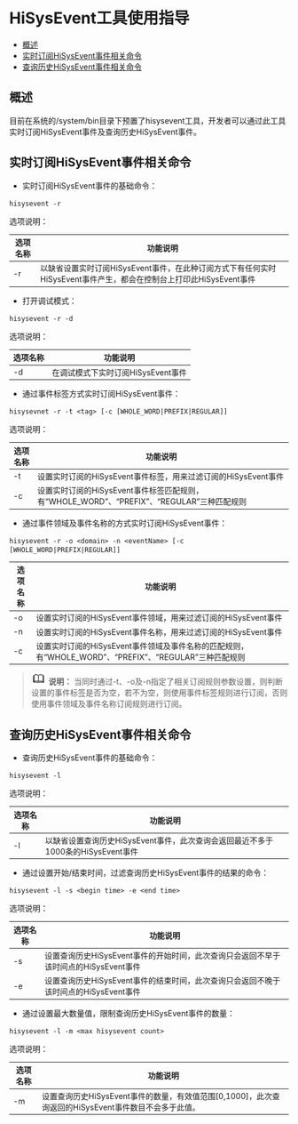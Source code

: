 # HiSysEvent工具使用指导<a name="ZH-CN_TOPIC_0000001231614021"></a>

-   [概述](#section1886702718521)
-   [实时订阅HiSysEvent事件相关命令](#section1210623418527)
-   [查询历史HiSysEvent事件相关命令](#section1210623418539)

## 概述<a name="section1886702718521"></a>

目前在系统的/system/bin目录下预置了hisysevent工具，开发者可以通过此工具实时订阅HiSysEvent事件及查询历史HiSysEvent事件。

## 实时订阅HiSysEvent事件相关命令<a name="section1210623418527"></a>

- 实时订阅HiSysEvent事件的基础命令：

```
hisysevent -r
```

选项说明：

| 选项名称 | 功能说明  |
| -------- | --------- |
| -r&nbsp;        | 以缺省设置实时订阅HiSysEvent事件，在此种订阅方式下有任何实时HiSysEvent事件产生，都会在控制台上打印此HiSysEvent事件 |

- 打开调试模式：

```
hisysevent -r -d
```

选项说明：

| 选项名称 | 功能说明  |
| -------- | --------- |
| -d       | 在调试模式下实时订阅HiSysEvent事件 |

- 通过事件标签方式实时订阅HiSysEvent事件：

```
hisysevnet -r -t <tag> [-c [WHOLE_WORD|PREFIX|REGULAR]]
```

选项说明：

| 选项名称 | 功能说明  |
| -------- | --------- |
| -t&nbsp;        | 设置实时订阅的HiSysEvent事件标签，用来过滤订阅的HiSysEvent事件 |
| -c&nbsp;        | 设置实时订阅的HiSysEvent事件标签匹配规则，有“WHOLE_WORD”、“PREFIX”、“REGULAR”三种匹配规则|

- 通过事件领域及事件名称的方式实时订阅HiSysEvent事件：

```
hisysevent -r -o <domain> -n <eventName> [-c [WHOLE_WORD|PREFIX|REGULAR]]
```

| 选项名称 | 功能说明  |
| -------- | --------- |
| -o       | 设置实时订阅的HiSysEvent事件领域，用来过滤订阅的HiSysEvent事件 |
| -n       | 设置实时订阅的HiSysEvent事件名称，用来过滤订阅的HiSysEvent事件|
| -c       | 设置实时订阅的HiSysEvent事件领域及事件名称的匹配规则，有“WHOLE_WORD”、“PREFIX”、“REGULAR”三种匹配规则|

>![](../public_sys-resources/icon-note.gif) **说明：** 
>当同时通过-t、-o及-n指定了相关订阅规则参数设置，则判断设置的事件标签是否为空，若不为空，则使用事件标签规则进行订阅，否则使用事件领域及事件名称订阅规则进行订阅。

## 查询历史HiSysEvent事件相关命令<a name="section1210623418539"></a>

- 查询历史HiSysEvent事件的基础命令：

```
hisysevent -l
```

选项说明：

| 选项名称 | 功能说明  |
| -------- | --------- |
| -l       | 以缺省设置查询历史HiSysEvent事件，此次查询会返回最近不多于1000条的HiSysEvent事件 |

- 通过设置开始/结束时间，过滤查询历史HiSysEvent事件的结果的命令：

```
hisysevent -l -s <begin time> -e <end time>
```

选项说明：

| 选项名称 | 功能说明  |
| -------- | --------- |
| -s       | 设置查询历史HiSysEvent事件的开始时间，此次查询只会返回不早于该时间点的HiSysEvent事件 |
| -e       | 设置查询历史HiSysEvent事件的结束时间，此次查询只会返回不晚于该时间点的HiSysEvent事件 |

- 通过设置最大数量值，限制查询历史HiSysEvent事件的数量：

```
hisysevent -l -m <max hisysevent count>
```

选项说明：

| 选项名称 | 功能说明  |
| -------- | --------- |
| -m       | 设置查询历史HiSysEvent事件的数量，有效值范围[0,1000]，此次查询返回的HiSysEvent事件数目不会多于此值。 |
